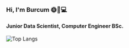 ### Hi, I'm Burcum 🌞🌸💻
#### Junior Data Scientist, Computer Engineer BSc.
![Top Langs](https://github-readme-stats.vercel.app/api/top-langs/?username=burcumgurol&layout=compact&theme=dracula)
